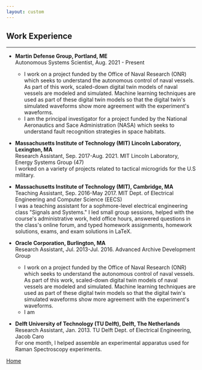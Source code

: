 ```yaml
---
layout: custom
---
```


## Work Experience
---

- **Martin Defense Group, Portland, ME** <br />
  Autonomous Systems Scientist, Aug. 2021 - Present <br />
  - I work on a project funded by the Office of Naval Research (ONR) which seeks to understand the autonomous control of naval vessels.  As part of this work, scaled-down digital twin models of naval vessels are modeled and simulated.  Machine learning techniques are used as part of these digital twin models so that the digital twin's simulated waveforms show more agreement with the experiment's waveforms. <br />
  - I am the principal investigator for a project funded by the National Aeronautics and Sace Administration (NASA) which seeks to understand fault recognition strategies in space habitats.  

- **Massachusetts Institute of Technology (MIT) Lincoln Laboratory, Lexington, MA** <br />
  Research Assistant, Sep. 2017-Aug. 2021.  MIT Lincoln Laboratory, Energy Systems Group (47) <br />
  I worked on a variety of projects related to tactical microgrids for the U.S military.

- **Massachusetts Institute of Technology (MIT), Cambridge, MA** <br />
  Teaching Assistant, Sep. 2016-May 2017.  MIT Dept. of Electrical Engineering and Computer Science (EECS) <br />
  I was a teaching assistant for a sophmore-level electrical engineering class "Signals and Systems."  I led small group sessions, helped with the course's administrative work, held office hours, answered questions in the class's online forum, and typed homework assignments, homework solutions, exams, and exam solutions in LaTeX.

- **Oracle Corporation, Burlington, MA** <br />
  Research Assistant, Jul. 2013-Jul. 2016.  Advanced Archive Development Group <br />
  - I work on a project funded by the Office of Naval Research (ONR) which seeks to understand the autonomous control of naval vessels.  As part of this work, scaled-down digital twin models of naval vessels are modeled and simulated.  Machine learning techniques are used as part of these digital twin models so that the digital twin's simulated waveforms show more agreement with the experiment's waveforms. <br />
  - I am

- **Delft University of Technology (TU Delft), Delft, The Netherlands** <br />
  Research Assistant, Jan. 2013.  TU Delft Dept. of Electrical Engineering, Jacob Caro <br />
  For one month, I helped assemble an experimental apparatus used for Raman Spectroscopy experiments.


[Home](./)
